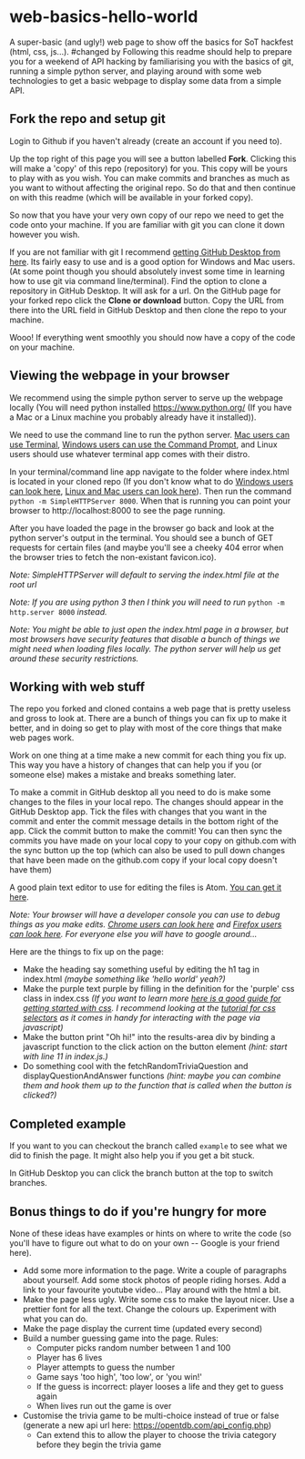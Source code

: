 # web-basics-hello-world
A super-basic (and ugly!) web page to show off the basics for SoT hackfest (html, css, js...).
#changed by
Following this readme should help to prepare you for a weekend of API hacking by familiarising you with the basics of git, running a simple python server, and playing around with some web technologies to get a basic webpage to display some data from a simple API.

## Fork the repo and setup git
Login to Github if you haven't already (create an account if you need to).

Up the top right of this page you will see a button labelled **Fork**. Clicking this will make a 'copy' of this repo (repository) for you. This copy will be yours to play with as you wish. You can make commits and branches as much as you want to without affecting the original repo. So do that and then continue on with this readme (which will be available in your forked copy).

So now that you have your very own copy of our repo we need to get the code onto your machine. If you are familiar with git you can clone it down however you wish.

If you are not familiar with git I recommend [getting GitHub Desktop from here](https://desktop.github.com/). Its fairly easy to use and is a good option for Windows and Mac users. (At some point though you should absolutely invest some time in learning how to use git via command line/terminal). Find the option to clone a repository in GitHub Desktop. It will ask for a url. On the GitHub page for your forked repo click the **Clone or download** button. Copy the URL from there into the URL field in GitHub Desktop and then clone the repo to your machine.

Wooo! If everything went smoothly you should now have a copy of the code on your machine.

## Viewing the webpage in your browser
We recommend using the simple python server to serve up the webpage locally (You will need python installed https://www.python.org/ (If you have a Mac or a Linux machine you probably already have it installed)).

We need to use the command line to run the python server. [Mac users can use Terminal](http://www.wikihow.com/Open-a-Terminal-Window-in-Mac), [Windows users can use the Command Prompt](http://www.digitalcitizen.life/7-ways-launch-command-prompt-windows-7-windows-8), and Linux users should use whatever terminal app comes with their distro.

In your terminal/command line app navigate to the folder where index.html is located in your cloned repo (If you don't know what to do [Windows users can look here](http://www.digitalcitizen.life/command-prompt-how-use-basic-commands), [Linux and Mac users can look here](http://linuxcommand.org/lc3_lts0020.php)). Then run the command `python -m SimpleHTTPServer 8000`. When that is running you can point your browser to http://localhost:8000 to see the page running.

After you have loaded the page in the browser go back and look at the python server's output in the terminal. You should see a bunch of GET requests for certain files (and maybe you'll see a cheeky 404 error when the browser tries to fetch the non-existant favicon.ico).

_Note: SimpleHTTPServer will default to serving the index.html file at the root url_

_Note: If you are using python 3 then I think you will need to run_ `python -m http.server 8000` _instead._

_Note: You might be able to just open the index.html page in a browser, but most browsers have security features that disable a bunch of things we might need when loading files locally. The python server will help us get around these security restrictions._

## Working with web stuff
The repo you forked and cloned contains a web page that is pretty useless and gross to look at. There are a bunch of things you can fix up to make it better, and in doing so get to play with most of the core things that make web pages work.

Work on one thing at a time make a new commit for each thing you fix up. This way you have a history of changes that can help you if you (or someone else) makes a mistake and breaks something later.

To make a commit in GitHub desktop all you need to do is make some changes to the files in your local repo. The changes should appear in the GitHub Desktop app. Tick the files with changes that you want in the commit and enter the commit message details in the bottom right of the app. Click the commit button to make the commit! You can then sync the commits you have made on your local copy to your copy on github.com with the sync button up the top (which can also be used to pull down changes that have been made on the github.com copy if your local copy doesn't have them)

A good plain text editor to use for editing the files is Atom. [You can get it here](https://atom.io/).

_Note: Your browser will have a developer console you can use to debug things as you make edits. [Chrome users can look here](https://developer.chrome.com/devtools) and [Firefox users can look here](https://developer.mozilla.org/en-US/docs/Tools/Web_Console/Opening_the_Web_Console). For everyone else you will have to google around..._

Here are the things to fix up on the page:
* Make the heading say something useful by editing the h1 tag in index.html _(maybe something like 'hello world' yeah?)_
* Make the purple text purple by filling in the definition for the 'purple' css class in index.css _(If you want to learn more [here is a good guide for getting started with css](https://developer.mozilla.org/en-US/docs/Learn/CSS/Introduction_to_CSS). I recommend looking at the [tutorial for css selectors](https://developer.mozilla.org/en-US/docs/Learn/CSS/Introduction_to_CSS/Selectors) as it comes in handy for interacting with the page via javascript)_
* Make the button print "Oh hi!" into the results-area div by binding a javascript function to the click action on the button element _(hint: start with line 11 in index.js.)_
* Do something cool with the fetchRandomTriviaQuestion and displayQuestionAndAnswer functions _(hint: maybe you can combine them and hook them up to the function that is called when the button is clicked?)_

## Completed example
If you want to you can checkout the branch called `example` to see what we did to finish the page. It might also help you if you get a bit stuck.

In GitHub Desktop you can click the branch button at the top to switch branches.

## Bonus things to do if you're hungry for more
None of these ideas have examples or hints on where to write the code (so you'll have to figure out what to do on your own -- Google is your friend here).
* Add some more information to the page. Write a couple of paragraphs about yourself. Add some stock photos of people riding horses. Add a link to your favourite youtube video... Play around with the html a bit.
* Make the page less ugly. Write some css to make the layout nicer. Use a prettier font for all the text. Change the colours up. Experiment with what you can do.
* Make the page display the current time (updated every second)
* Build a number guessing game into the page. Rules:
  * Computer picks random number between 1 and 100
  * Player has 6 lives
  * Player attempts to guess the number
  * Game says 'too high', 'too low', or 'you win!'
  * If the guess is incorrect: player looses a life and they get to guess again
  * When lives run out the game is over
* Customise the trivia game to be multi-choice instead of true or false (generate a new api url here: https://opentdb.com/api_config.php)
  * Can extend this to allow the player to choose the trivia category before they begin the trivia game
